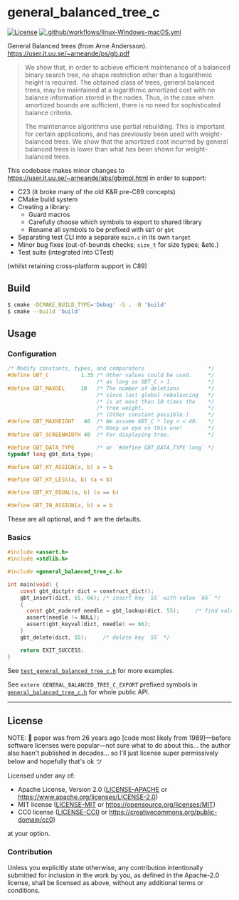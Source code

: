 general_balanced_tree_c
=======================
[![License](https://img.shields.io/badge/license-Apache--2.0%20OR%20MIT%20OR%20CC0-blue.svg)](https://opensource.org/licenses/Apache-2.0) [![.github/workflows/linux-Windows-macOS.yml](https://github.com/SamuelMarks/general-balanced-tree-c/actions/workflows/linux-Windows-macOS.yml/badge.svg)](https://github.com/SamuelMarks/general-balanced-tree-c/actions/workflows/linux-Windows-macOS.yml)

General Balanced trees (from Arne Andersson).
https://user.it.uu.se/~arneande/ps/gb.pdf

> We show that, in order to achieve efficient maintenance of a balanced binary search tree, no shape restriction other
> than a logarithmic height is required. The obtained class of trees, general balanced trees, may be maintained at a
> logarithmic amortized cost with no balance information stored in the nodes. Thus, in the case when amortized bounds
> are sufficient, there is no need for sophisticated balance criteria.
>
> The maintenance algorithms use partial rebuilding. This is important for certain applications, and has previously been
> used with weight-balanced trees. We show that the amortized cost incurred by general balanced trees is lower than what
> has been shown for weight-balanced trees.

This codebase makes minor changes to https://user.it.uu.se/~arneande/abs/gbimpl.html in order to support:

- C23 (it broke many of the old K&R pre-C89 concepts)
- CMake build system
- Creating a library:
    - Guard macros
    - Carefully choose which symbols to export to shared library
    - Rename all symbols to be prefixed with `GBT` or `gbt`
- Separating test CLI into a separate `main.c` in its own `target`
- Minor bug fixes (out-of-bounds checks; `size_t` for size types; &etc.)
- Test suite (integrated into CTest)

(whilst retaining cross-platform support in C89)

## Build

```sh
$ cmake -DCMAKE_BUILD_TYPE='Debug' -S . -B 'build'
$ cmake --build 'build'
```

## Usage

### Configuration

```c
/* Modify constants, types, and comparators                    */
#define GBT_C          1.35 /* Other values could be used.     */
                            /* as long as GBT_C > 1.           */
#define GBT_MAXDEL     10   /* The number of deletions         */
                            /* since last global rebalancing   */
                            /* is at most than 10 times the    */
                            /* tree weight.                    */
                            /* (Other constant possible.)      */
#define GBT_MAXHEIGHT   40  /* We assume GBT_C * log n < 40.   */
                            /* Keep an eye on this one!        */
#define GBT_SCREENWIDTH 40  /* For displaying tree.            */

#define GBT_DATA_TYPE       /* or `#define GBT_DATA_TYPE long` */
typedef long gbt_data_type;

#define GBT_KY_ASSIGN(a, b) a = b

#define GBT_KY_LESS(a, b) (a < b)

#define GBT_KY_EQUAL(a, b) (a == b)

#define GBT_IN_ASSIGN(a, b) a = b
```

These are all optional, and ↑ are the defaults.

### Basics

```c
#include <assert.h>
#include <stdlib.h>

#include <general_balanced_tree_c.h>

int main(void) {
    const gbt_dictptr dict = construct_dict();
    gbt_insert(dict, 55, 66); /* insert key `55` with value `66` */
    {
      const gbt_noderef needle = gbt_lookup(dict, 55);     /* find value of key `55` */
      assert(needle != NULL);
      assert(gbt_keyval(dict, needle) == 66);
    }
    gbt_delete(dict, 55);     /* delete key `55` */

    return EXIT_SUCCESS;
}
```

See [`test_general_balanced_tree_c.h`](general_balanced_tree_c/tests/test_general_balanced_tree_c.h) for more examples.

See `extern GENERAL_BALANCED_TREE_C_EXPORT` prefixed symbols in [
`general_balanced_tree_c.h`](general_balanced_tree_c/general_balanced_tree_c.h) for whole public API.

---

## License

NOTE: 🤷 paper was from 26 years ago [code most likely from 1989]—before software licenses were popular—not sure what to
do about this… the author also hasn't published in decades… so I'll just license super permissively below and hopefully
that's ok ツ

Licensed under any of:

- Apache License, Version 2.0 ([LICENSE-APACHE](LICENSE-APACHE) or <https://www.apache.org/licenses/LICENSE-2.0>)
- MIT license ([LICENSE-MIT](LICENSE-MIT) or <https://opensource.org/licenses/MIT>)
- CC0 license ([LICENSE-CC0](LICENSE-CC0) or <https://creativecommons.org/public-domain/cc0>)

at your option.

### Contribution

Unless you explicitly state otherwise, any contribution intentionally submitted
for inclusion in the work by you, as defined in the Apache-2.0 license, shall be
licensed as above, without any additional terms or conditions.
